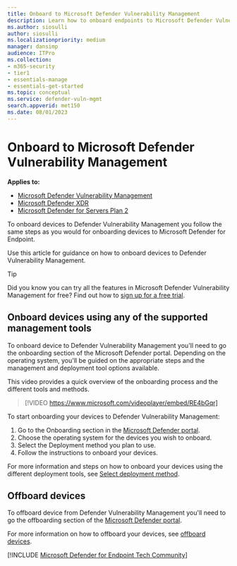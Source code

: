 ```yaml
---
title: Onboard to Microsoft Defender Vulnerability Management
description: Learn how to onboard endpoints to Microsoft Defender Vulnerability Management service
ms.author: siosulli
author: siosulli
ms.localizationpriority: medium
manager: dansimp
audience: ITPro
ms.collection:
- m365-security
- tier1
- essentials-manage
- essentials-get-started
ms.topic: conceptual
ms.service: defender-vuln-mgmt
search.appverid: met150
ms.date: 08/01/2023
---
```


# Onboard to Microsoft Defender Vulnerability Management

**Applies to:**

- [Microsoft Defender Vulnerability Management](defender-vulnerability-management.md)
- [Microsoft Defender XDR](/defender-xdr)
- [Microsoft Defender for Servers Plan 2](/azure/defender-for-cloud/plan-defender-for-servers-select-plan)

To onboard devices to Defender Vulnerability Management you follow the same steps as you would for onboarding devices to Microsoft Defender for Endpoint.

Use this article for guidance on how to onboard devices to Defender Vulnerability Management.

> [!TIP]
> Did you know you can try all the features in Microsoft Defender Vulnerability Management for free? Find out how to [sign up for a free trial](defender-vulnerability-management-trial.md).

## Onboard devices using any of the supported management tools

To onboard device to Defender Vulnerability Management you'll need to go the onboarding section of the Microsoft Defender portal. Depending on the operating system, you'll be guided on the appropriate steps and the management and deployment tool options available.

This video provides a quick overview of the onboarding process and the different tools and methods.

> [!VIDEO https://www.microsoft.com/videoplayer/embed/RE4bGqr]

To start onboarding your devices to Defender Vulnerability Management:

1. Go to the Onboarding section in the [Microsoft Defender portal](https://security.microsoft.com/securitysettings/endpoints/onboarding).
2. Choose the operating system for the devices you wish to onboard.
3. Select the Deployment method you plan to use.
4. Follow the instructions to onboard your devices.

For more information and steps on how to onboard your devices using the different deployment tools, see [Select deployment method](/defender-endpoint/deployment-strategy#step-2-select-deployment-method).

## Offboard devices

To offboard device from Defender Vulnerability Management you'll need to go the offboarding section of the [Microsoft Defender portal](https://security.microsoft.com/securitysettings/endpoints/offboarding).

For more information on how to offboard your devices, see [offboard devices](/defender-endpoint/offboard-machines).

[!INCLUDE [Microsoft Defender for Endpoint Tech Community](../includes/defender-mde-techcommunity.md)]
